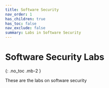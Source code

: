 ```yaml
---
title: Software Security
nav_order: 1
has_children: true
has_toc: false
nav_exclude: false
summary: Labs in Software Security
---
```


# Software Security Labs
{: .no_toc .mb-2 }

These are the labs on software security
